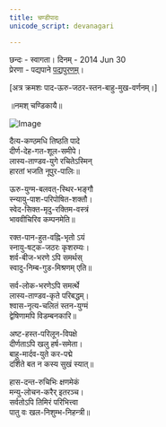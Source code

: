 ```yaml
---
title: चण्डीपादः
unicode_script: devanagari

---
```


छन्दः \- स्वागता।
दिनम् \- 2014 Jun 30  
प्रेरणा \- पद्यपाने [पद्यपुरणम्](http://padyapaana.com/?p=2238#comment-18740)।

\[अत्र क्रमशः पाद-ऊरु-जठर-स्तन-बाहु-मुख-वर्णनम्।\]

  

॥नमश् चण्डिकायै॥

![Image](../../../../images/durga-on-mahiSha-detail.jpg)

  

दैत्य-कण्ठमधि तिष्ठति पादे  
दीर्ण-देह-गत-शूल-समीपे।  
लास्य-ताण्डव-युगे रचितेऽस्मिन्  
हारतां भजति नूपुर-पालिः॥  
    
ऊरु-युग्म-बलवत्-स्थिर-भङ्गौ  
स्न्यायु-पाश-परिपोषित-शक्तौ।  
स्वेद-सिक्त-मृदु-रक्तिम-वस्त्रं  
भाववीचिरिव कम्पनमेति॥  
    
रक्त-पान-हुत-वह्नि-भृतो ऽयं  
स्नायु-षट्क-जठरः कृशरम्यः।  
शर्व-बीज-भरणे ऽपि समर्थस्  
स्वादु-निम्ब-गुड-मिश्रणम् एति॥  
    
सर्व-लोक-भरणेऽपि समर्त्थे  
लास्य-ताण्डव-कृते परिबद्धम्।  
श्वास-नृत्य-चलितं स्तन-युग्मं  
द्वेषिणामपि विडम्बनकारि॥  

अष्ट-हस्त-परिलून-विपक्षे  
दीर्णताऽपि खलु हर्ष-समेता।  
बाहु-मार्दव-युते कर-पद्मे  
दर्शिते बत न कस्य सुखं स्यात्॥  
    
हास-दन्त-रुचिभिः क्षणमेकं  
मन्यु-लोचन-करैर् इतरञ्च।  
सर्वतोऽपि तिमिरं परिभित्त्वा  
पातु वः खल-निशुम्भ-निहन्त्री॥  
  

